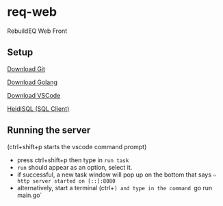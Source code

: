 # req-web
RebuildEQ Web Front

## Setup

[Download Git](https://git-scm.com/downloads)

[Download Golang](https://go.dev/dl/)

[Download VSCode](https://code.visualstudio.com/download)

[HeidiSQL (SQL Client)](https://www.heidisql.com/installers/HeidiSQL_12.0.0.6468_Setup.exe)

## Running the server

(ctrl+shift+p starts the vscode command prompt)
- press ctrl+shift+p then type in `run task`
- `run` should appear as an option, select it.
- if successful, a new task window will pop up on the bottom that says `⇨ http server started on [::]:8080`
- alternatively, start a terminal (ctrl+`) and type in the command `go run main.go`